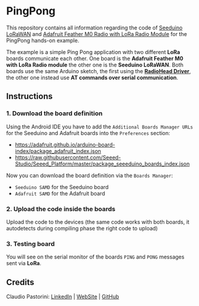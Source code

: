 # PingPong

This repository contains all information regarding the code of [Seeduino LoRaWAN](https://www.seeedstudio.com/Seeeduino-LoRaWAN-p-2780.html) and [Adafruit Feather M0 Radio with LoRa Radio Module](https://www.adafruit.com/product/3178) for the PingPong hands-on example.

The example is a simple Ping Pong application with two different **LoRa** boards communicate each other. One board is the **Adafruit Feather M0 with LoRa Radio module** the other one is the **Seeduino LoRaWAN**. Both boards use the same Arduino sketch, the first using the **[RadioHead Driver](http://www.airspayce.com/mikem/arduino/RadioHead/)**, the other one instead use **AT commands over serial communication**.

## Instructions

### 1. Download the board definition
Using the Android IDE you have to add the `Additional Boards Manager URLs` for the Seeduino and Adafruit boards into the `Preferences` section: 

* https://adafruit.github.io/arduino-board-index/package_adafruit_index.json
* https://raw.githubusercontent.com/Seeed-Studio/Seeed_Platform/master/package_seeeduino_boards_index.json

Now you can download the board definition via the `Boards Manager`:

* `Seeduino SAMD` for the Seeduino board
* `Adafruit SAMD` for the Adafruit board

### 2. Upload the code inside the boards
Upload the code to the devices (the same code works with both boards, it autodetects during compiling phase the right code to upload)

### 3. Testing board
You will see on the serial monitor of the boards `PING` and `PONG` messages sent via **LoRa**.

## Credits

Claudio Pastorini: [LinkedIn](https://www.linkedin.com/in/claudio-pastorini/) | [WebSite](https://claudiopastorini.github.io) | [GitHub](https://github.com/claudiopastorini)
